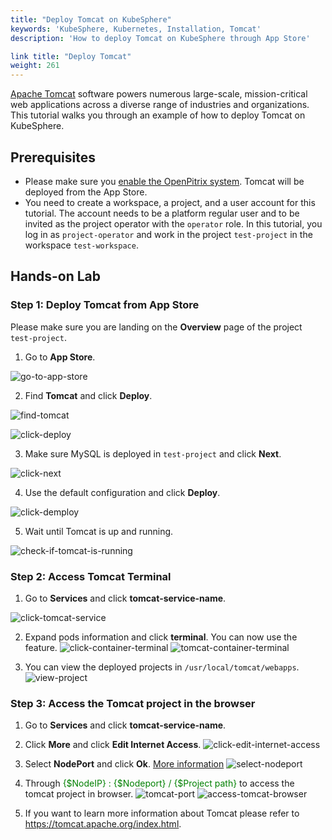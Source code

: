 ```yaml
---
title: "Deploy Tomcat on KubeSphere"
keywords: 'KubeSphere, Kubernetes, Installation, Tomcat'
description: 'How to deploy Tomcat on KubeSphere through App Store'

link title: "Deploy Tomcat"
weight: 261
---
```

[Apache Tomcat](https://tomcat.apache.org/index.html) software powers numerous large-scale, mission-critical web applications across a diverse range of industries and organizations.
This tutorial walks you through an example of how to deploy Tomcat on KubeSphere.

## Prerequisites

- Please make sure you [enable the OpenPitrix system](https://kubesphere.io/docs/pluggable-components/app-store/). Tomcat will be deployed from the App Store.
- You need to create a workspace, a project, and a user account for this tutorial.  The account needs to be a platform regular user and to be invited as the project operator with the `operator` role. In this tutorial, you log in as `project-operator` and work in the project `test-project` in the workspace `test-workspace`.

## Hands-on Lab

### Step 1: Deploy Tomcat from App Store

Please make sure you are landing on the **Overview** page of the project `test-project`.

1. Go to **App Store**.

![go-to-app-store](/images/docs/tomcat-app/tomcat-app01.jpg)

2. Find **Tomcat** and click **Deploy**.

![find-tomcat](/images/docs/tomcat-app/tomcat-app02.jpg)

![click-deploy](/images/docs/tomcat-app/tomcat-app03.jpg)

3. Make sure MySQL is deployed in `test-project` and click **Next**.

![click-next](/images/docs/tomcat-app/tomcat-app04.jpg)

4. Use the default configuration and click **Deploy**.

![click-demploy](/images/docs/tomcat-app/tomcat-app05.jpg)

5. Wait until Tomcat is up and running.

![check-if-tomcat-is-running](/images/docs/tomcat-app/tomcat-app06.jpg)

### Step 2: Access Tomcat Terminal

1. Go to **Services** and click **tomcat-service-name**.

![click-tomcat-service](/images/docs/tomcat-app/tomcat-app07.jpg)

2. Expand pods information and click **terminal**. You can now use the feature.
![click-container-terminal](/images/docs/tomcat-app/tomcat-app08.jpg)
![tomcat-container-terminal](/images/docs/tomcat-app/tomcat-app09.jpg)

3. You can view the deployed projects in `/usr/local/tomcat/webapps`.
![view-project](/images/docs/tomcat-app/tomcat-app10.jpg)

### Step 3: Access the Tomcat project in the browser

1. Go to **Services** and click **tomcat-service-name**.

2. Click **More** and click **Edit Internet Access**.
![click-edit-internet-access](/images/docs/tomcat-app/tomcat-app11.jpg)

3. Select **NodePort** and click **Ok**. [More information](https://v2-1.docs.kubesphere.io/docs/project-setting/project-gateway/)
![select-nodeport](/images/docs/tomcat-app/tomcat-app12.jpg)

4. Through <font color=green>{$NodeIP} : {$Nodeport} / {$Project path}</font>  to access the tomcat project in browser. 
![tomcat-port](/images/docs/tomcat-app/tomcat-app13.jpg)
![access-tomcat-browser](/images/docs/tomcat-app/tomcat-app14.jpg)

5. If you want to learn more information about Tomcat please refer to https://tomcat.apache.org/index.html.